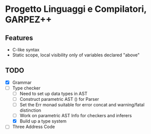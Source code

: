 # Progetto Linguaggi e Compilatori, GARPEZ++

## Features
- C-like syntax
- Static scope, local visibility only of variables declared "above" 

## TODO
- [X] Grammar
- [ ] Type checker
	- [ ] Need to set up data types in AST
	- [ ] Construct parametric AST () for Parser
	- [ ] Set the Err monad suitable for error concat and warning/fatal distinction
	- [ ] Work on parametric AST Info for checkers and inferers
	- [X] Build up a type system
- [ ] Three Address Code